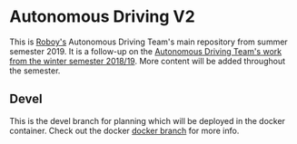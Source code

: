 # Autonomous Driving V2

This is [Roboy's](https://roboy.org) Autonomous Driving Team's main repository from summer semester 2019. It is a follow-up on the [Autonomous Driving Team's work from the winter semester 2018/19](https://github.com/Roboy/autonomous_driving). More content will be added throughout the semester.

## Devel

This is the devel branch for planning which will be deployed in the docker container. Check out the docker [docker branch](https://github.com/Roboy/autonomous_driving_v2/tree/docker) for more info.
